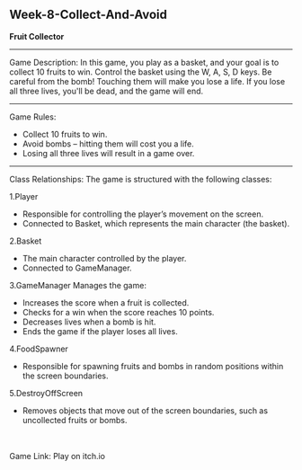 
## Week-8-Collect-And-Avoid
**Fruit Collector**

---
Game Description:
In this game, you play as a basket, and your goal is to collect 10 fruits to win.
Control the basket using the W, A, S, D keys.
Be careful from the bomb! Touching them will make you lose a life. If you lose all three lives, you'll be dead, and the game will end.

---
Game Rules:

- Collect 10 fruits to win.
- Avoid bombs – hitting them will cost you a life.
- Losing all three lives will result in a game over.

---
Class Relationships:
The game is structured with the following classes:

1.Player
* Responsible for controlling the player’s movement on the screen.
* Connected to Basket, which represents the main character (the basket).

2.Basket
* The main character controlled by the player.
* Connected to GameManager.

3.GameManager
Manages the game:
* Increases the score when a fruit is collected.
* Checks for a win when the score reaches 10 points.
* Decreases lives when a bomb is hit.
* Ends the game if the player loses all lives.

4.FoodSpawner
* Responsible for spawning fruits and bombs in random positions within the screen boundaries.
  
5.DestroyOffScreen
* Removes objects that move out of the screen boundaries, such as uncollected fruits or bombs.

![]()
---
Game Link:
Play on itch.io

